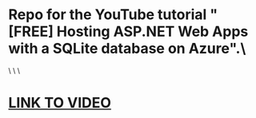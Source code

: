 # Repo for the YouTube tutorial "[FREE] Hosting ASP.NET Web Apps with a SQLite database on Azure".\ 
\ 
\ 
\ 
# [LINK TO VIDEO](https://youtu.be/HNsBe3Cuu9g)
